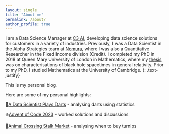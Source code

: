```yaml
---
layout: single
title: "About me"
permalink: /about/
author_profile: true
---
```


I am a Data Science Manager at [C3 AI](https://c3.ai/), developing data science 
solutions for customers in a variety of industries. Previously, I was a Data 
Scientist in the Alpha Strategies team at [Nomura](https://www.nomura.com/), 
where I was also a Quantitative Researcher in the Fixed Income division (Credit). I 
completed my PhD in 2018 at Queen Mary University of London in Mathematics,
 where my [thesis](https://mjc239.github.io/assets/PhDThesis.pdf) was on 
 characterisations of black hole spacetimes in general relativity. Prior to my 
 PhD, I studied Mathematics at the University of Cambridge.
 {: .text-justify}
 
This is my personal blog.

Here are some of my personal highlights:

🎯[A Data Scientist Plays Darts](https://mjc239.github.io/darts/) - analysing darts using statistics

❄️[Advent of Code 2023](https://mjc239.github.io/aoc23/) - worked solutions and discussions

🦝[Animal Crossing Stalk Market](https://mjc239.github.io/animalcrossing/) - analysing when to buy turnips


